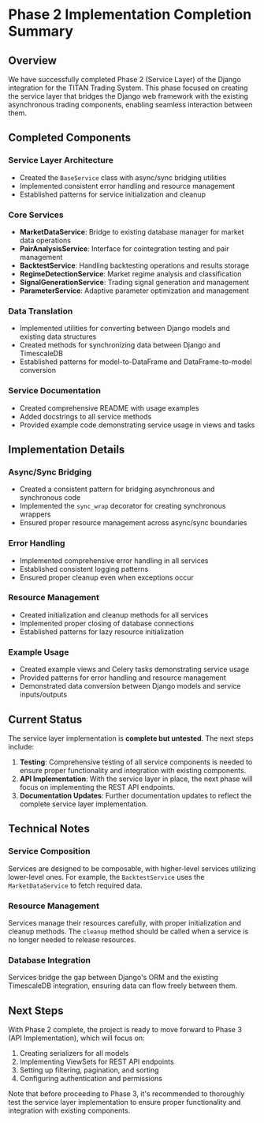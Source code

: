 # Phase 2 Implementation Completion Summary

## Overview

We have successfully completed Phase 2 (Service Layer) of the Django integration for the TITAN Trading System. This phase focused on creating the service layer that bridges the Django web framework with the existing asynchronous trading components, enabling seamless interaction between them.

## Completed Components

### Service Layer Architecture
- Created the `BaseService` class with async/sync bridging utilities
- Implemented consistent error handling and resource management
- Established patterns for service initialization and cleanup

### Core Services
- **MarketDataService**: Bridge to existing database manager for market data operations
- **PairAnalysisService**: Interface for cointegration testing and pair management
- **BacktestService**: Handling backtesting operations and results storage
- **RegimeDetectionService**: Market regime analysis and classification
- **SignalGenerationService**: Trading signal generation and management
- **ParameterService**: Adaptive parameter optimization and management

### Data Translation
- Implemented utilities for converting between Django models and existing data structures
- Created methods for synchronizing data between Django and TimescaleDB
- Established patterns for model-to-DataFrame and DataFrame-to-model conversion

### Service Documentation
- Created comprehensive README with usage examples
- Added docstrings to all service methods
- Provided example code demonstrating service usage in views and tasks

## Implementation Details

### Async/Sync Bridging
- Created a consistent pattern for bridging asynchronous and synchronous code
- Implemented the `sync_wrap` decorator for creating synchronous wrappers
- Ensured proper resource management across async/sync boundaries

### Error Handling
- Implemented comprehensive error handling in all services
- Established consistent logging patterns
- Ensured proper cleanup even when exceptions occur

### Resource Management
- Created initialization and cleanup methods for all services
- Implemented proper closing of database connections
- Established patterns for lazy resource initialization

### Example Usage
- Created example views and Celery tasks demonstrating service usage
- Provided patterns for error handling and resource management
- Demonstrated data conversion between Django models and service inputs/outputs

## Current Status

The service layer implementation is **complete but untested**. The next steps include:

1. **Testing**: Comprehensive testing of all service components is needed to ensure proper functionality and integration with existing components.
2. **API Implementation**: With the service layer in place, the next phase will focus on implementing the REST API endpoints.
3. **Documentation Updates**: Further documentation updates to reflect the complete service layer implementation.

## Technical Notes

### Service Composition
Services are designed to be composable, with higher-level services utilizing lower-level ones. For example, the `BacktestService` uses the `MarketDataService` to fetch required data.

### Resource Management
Services manage their resources carefully, with proper initialization and cleanup methods. The `cleanup` method should be called when a service is no longer needed to release resources.

### Database Integration
Services bridge the gap between Django's ORM and the existing TimescaleDB integration, ensuring data can flow freely between them.

## Next Steps

With Phase 2 complete, the project is ready to move forward to Phase 3 (API Implementation), which will focus on:

1. Creating serializers for all models
2. Implementing ViewSets for REST API endpoints
3. Setting up filtering, pagination, and sorting
4. Configuring authentication and permissions

Note that before proceeding to Phase 3, it's recommended to thoroughly test the service layer implementation to ensure proper functionality and integration with existing components.
